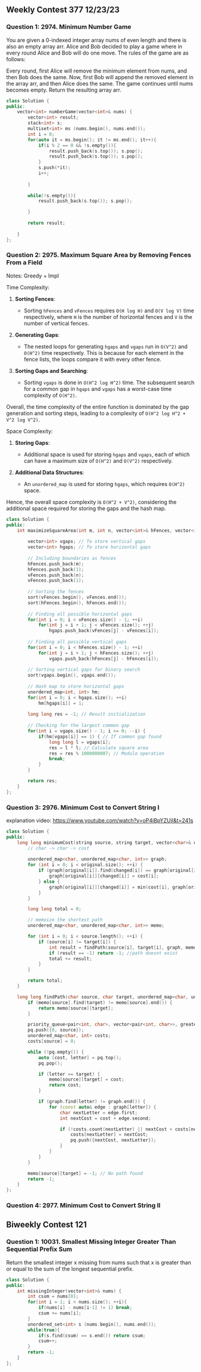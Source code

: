 ## Weekly Contest 377 12/23/23

### Question 1: 2974. Minimum Number Game

You are given a 0-indexed integer array nums of even length and there is also an empty array arr. Alice and Bob decided to play a game where in every round Alice and Bob will do one move. The rules of the game are as follows:

Every round, first Alice will remove the minimum element from nums, and then Bob does the same.
Now, first Bob will append the removed element in the array arr, and then Alice does the same.
The game continues until nums becomes empty.
Return the resulting array arr.

```cpp
class Solution {
public:
    vector<int> numberGame(vector<int>& nums) {
        vector<int> result; 
        stack<int> s;
        multiset<int> ms (nums.begin(), nums.end());
        int i = 0;
        for(auto it = ms.begin(); it != ms.end(); it++){
            if(i % 2 == 0 && !s.empty()){
                result.push_back(s.top()); s.pop();
                result.push_back(s.top()); s.pop();
            }
            s.push(*it);
            i++;
            
        }
        
        while(!s.empty()){
            result.push_back(s.top()); s.pop();

        }
        
        return result;
        
    }
};
```

### Question 2: 2975. Maximum Square Area by Removing Fences From a Field

Notes: Greedy + Impl

Time Complexity:

1. **Sorting Fences**:
   - Sorting `hFences` and `vFences` requires `O(H log H)` and `O(V log V)` time respectively, where `H` is the number of horizontal fences and `V` is the number of vertical fences.

2. **Generating Gaps**:
   - The nested loops for generating `hgaps` and `vgaps` run in `O(V^2)` and `O(H^2)` time respectively. This is because for each element in the fence lists, the loops compare it with every other fence.

3. **Sorting Gaps and Searching**:
   - Sorting `vgaps` is done in `O(H^2 log H^2)` time. The subsequent search for a common gap in `hgaps` and `vgaps` has a worst-case time complexity of `O(H^2)`.

Overall, the time complexity of the entire function is dominated by the gap generation and sorting steps, leading to a complexity of `O(H^2 log H^2 + V^2 log V^2)`.

Space Complexity:

1. **Storing Gaps**:
   - Additional space is used for storing `hgaps` and `vgaps`, each of which can have a maximum size of `O(H^2)` and `O(V^2)` respectively.

2. **Additional Data Structures**:
   - An `unordered_map` is used for storing `hgaps`, which requires `O(H^2)` space.

Hence, the overall space complexity is `O(H^2 + V^2)`, considering the additional space required for storing the gaps and the hash map.

```cpp
class Solution {
public:
    int maximizeSquareArea(int m, int n, vector<int>& hFences, vector<int>& vFences) {
        
        vector<int> vgaps; // To store vertical gaps
        vector<int> hgaps; // To store horizontal gaps
        
        // Including boundaries as fences
        hFences.push_back(m); 
        hFences.push_back(1);
        vFences.push_back(n); 
        vFences.push_back(1);
        
        // Sorting the fences
        sort(vFences.begin(), vFences.end());
        sort(hFences.begin(), hFences.end());
                
        // Finding all possible horizontal gaps
        for(int i = 0; i < vFences.size() - 1; ++i)
            for(int j = i + 1; j < vFences.size(); ++j)            
                hgaps.push_back(vFences[j] - vFences[i]);
        
        // Finding all possible vertical gaps
        for(int i = 0; i < hFences.size() - 1; ++i)
            for(int j = i + 1; j < hFences.size(); ++j)
                vgaps.push_back(hFences[j] - hFences[i]);
        
        // Sorting vertical gaps for binary search
        sort(vgaps.begin(), vgaps.end());
        
        // Hash map to store horizontal gaps
        unordered_map<int, int> hm;
        for(int i = 0; i < hgaps.size(); ++i)
            hm[hgaps[i]] = 1;
        
        long long res = -1; // Result initialization
        
        // Checking for the largest common gap
        for(int i = vgaps.size() - 1; i >= 0; --i) {
            if(hm[vgaps[i]] == 1) { // If common gap found
                long long l = vgaps[i];
                res = l * l; // Calculate square area
                res = res % 1000000007; // Modulo operation
                break;
            }
        }

        return res;
    }
};
```

### Question 3: 2976. Minimum Cost to Convert String I

explanation video: 
https://www.youtube.com/watch?v=oP4iBpYZUiI&t=241s

```cpp
class Solution {
public:
    long long minimumCost(string source, string target, vector<char>& original, vector<char>& changed, vector<int>& cost) {
        // char -> char -> cost
        
        unordered_map<char, unordered_map<char, int>> graph;
        for (int i = 0; i < original.size(); ++i) {
            if (graph[original[i]].find(changed[i]) == graph[original[i]].end()) {
                graph[original[i]][changed[i]] = cost[i];
            } else {
                graph[original[i]][changed[i]] = min(cost[i], graph[original[i]][changed[i]]);
            }
        }

        long long total = 0;

        // memoize the shortest path
        unordered_map<char, unordered_map<char, int>> memo;

        for (int i = 0; i < source.length(); ++i) {
            if (source[i] != target[i]) {
                int result = findPath(source[i], target[i], graph, memo);
                if (result == -1) return -1; //path doesnt exist
                total += result;
            }
        }

        return total;
    }

    long long findPath(char source, char target, unordered_map<char, unordered_map<char, int>>& graph, unordered_map<char, unordered_map<char, int>>& memo) {
        if (memo[source].find(target) != memo[source].end()) {
            return memo[source][target];
        }

        priority_queue<pair<int, char>, vector<pair<int, char>>, greater<pair<int, char>>> pq;
        pq.push({0, source});
        unordered_map<char, int> costs;
        costs[source] = 0;

        while (!pq.empty()) {
            auto [cost, letter] = pq.top();
            pq.pop();

            if (letter == target) {
                memo[source][target] = cost;
                return cost;
            }

            if (graph.find(letter) != graph.end()) {
                for (const auto& edge : graph[letter]) {
                    char nextLetter = edge.first;
                    int nextCost = cost + edge.second;

                    if (!costs.count(nextLetter) || nextCost < costs[nextLetter]) {
                        costs[nextLetter] = nextCost;
                        pq.push({nextCost, nextLetter});
                    }
                }
            }
        }

        memo[source][target] = -1; // No path found
        return -1;
    }
};
```

### Question 4: 2977. Minimum Cost to Convert String II



## Biweekly Contest 121

### Question 1: 10031. Smallest Missing Integer Greater Than Sequential Prefix Sum

Return the smallest integer x missing from nums such that x is greater than or equal to the sum of the longest sequential prefix.

```cpp
class Solution {
public:
    int missingInteger(vector<int>& nums) {
        int csum = nums[0];
        for(int i = 1; i < nums.size(); ++i){
            if(nums[i] - nums[i-1] != 1) break;
            csum += nums[i];
        }
        unordered_set<int> s (nums.begin(), nums.end());
        while(true){
            if(s.find(csum) == s.end()) return csum;
            csum++;
        }
        return -1;
    }
};
```

### 